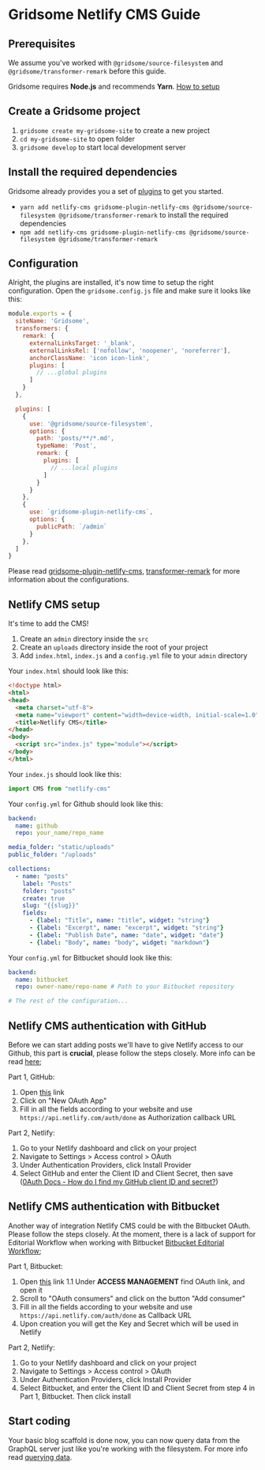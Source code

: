 # Gridsome Netlify CMS Guide

## Prerequisites

We assume you've worked with `@gridsome/source-filesystem` and `@gridsome/transformer-remark` before this guide.

Gridsome requires **Node.js** and recommends **Yarn**. [How to setup](https://gridsome.org/docs/prerequisites)

## Create a Gridsome project

1. `gridsome create my-gridsome-site` to create a new project
2. `cd my-gridsome-site` to open folder
3. `gridsome develop` to start local development server

## Install the required dependencies

Gridsome already provides you a set of [plugins](https://gridsome.org/plugins) to get you started.

- `yarn add netlify-cms gridsome-plugin-netlify-cms @gridsome/source-filesystem @gridsome/transformer-remark` to install the required dependencies
- `npm add netlify-cms gridsome-plugin-netlify-cms @gridsome/source-filesystem @gridsome/transformer-remark`

## Configuration

Alright, the plugins are installed, it's now time to setup the right configuration. Open the `gridsome.config.js` file and make sure it looks like this:

```js
module.exports = {
  siteName: 'Gridsome',
  transformers: {
    remark: {
      externalLinksTarget: '_blank',
      externalLinksRel: ['nofollow', 'noopener', 'noreferrer'],
      anchorClassName: 'icon icon-link',
      plugins: [
        // ...global plugins
      ]
    }
  },

  plugins: [
    {
      use: '@gridsome/source-filesystem',
      options: {
        path: 'posts/**/*.md',
        typeName: 'Post',
        remark: {
          plugins: [
            // ...local plugins
          ]
        }
      }
    },
    {
      use: `gridsome-plugin-netlify-cms`,
      options: {
        publicPath: `/admin`
      }
    },
  ]
}
```

Please read [gridsome-plugin-netlify-cms](https://gridsome.org/plugins/gridsome-plugin-netlify-cms), [transformer-remark](https://gridsome.org/plugins/@gridsome/transformer-remark) for more information about the configurations.

## Netlify CMS setup

It's time to add the CMS!

1. Create an `admin` directory inside the `src`
2. Create an `uploads` directory inside the root of your project
3. Add `index.html`, `index.js` and a `config.yml` file to your `admin` directory

Your `index.html` should look like this:

```html
<!doctype html>
<html>
<head>
  <meta charset="utf-8">
  <meta name="viewport" content="width=device-width, initial-scale=1.0">
  <title>Netlify CMS</title>
</head>
<body>
  <script src="index.js" type="module"></script>
</body>
</html>
```

Your `index.js` should look like this:

```js
import CMS from "netlify-cms"
```

Your `config.yml` for Github should look like this:

```yml
backend:
  name: github
  repo: your_name/repo_name

media_folder: "static/uploads"
public_folder: "/uploads"

collections:
  - name: "posts"
    label: "Posts"
    folder: "posts"
    create: true
    slug: "{{slug}}"
    fields:
      - {label: "Title", name: "title", widget: "string"}
      - {label: "Excerpt", name: "excerpt", widget: "string"}
      - {label: "Publish Date", name: "date", widget: "date"}
      - {label: "Body", name: "body", widget: "markdown"}
```

Your `config.yml` for Bitbucket should look like this:

```yml
backend:
  name: bitbucket
  repo: owner-name/repo-name # Path to your Bitbucket repository

# The rest of the configuration...
```

## Netlify CMS authentication with GitHub

Before we can start adding posts we'll have to give Netlify access to our Github, this part is **crucial**, please follow the steps closely. More info can be read [here](https://www.netlify.com/docs/authentication-providers/);

Part 1, GitHub:

1. Open [this](https://github.com/settings/developers) link
2. Click on "New OAuth App"
3. Fill in all the fields according to your website and use `https://api.netlify.com/auth/done` as Authorization callback URL

Part 2, Netlify:

1. Go to your Netlify dashboard and click on your project
2. Navigate to Settings > Access control > OAuth
3. Under Authentication Providers, click Install Provider
4. Select GitHub and enter the Client ID and Client Secret, then save ([0Auth Docs - How do I find my GitHub client ID and secret?](https://auth0.com/docs/connections/social/github#3-get-your-github-app-s-client-id-and-client-secret))

## Netlify CMS authentication with Bitbucket

Another way of integration Netlify CMS could be with the Bitbucket OAuth. Please follow the steps closely. At the moment, there is a lack of support for Editorial Workflow when working with Bitbucket [Bitbucket Editorial Workflow](https://www.netlifycms.org/docs/add-to-your-site/#editorial-workflow);

Part 1, Bitbucket:

1. Open [this](https://bitbucket.org/account/user) link
  1.1 Under **ACCESS MANAGEMENT** find OAuth link, and open it
2. Scroll to "OAuth consumers" and click on the button "Add consumer"
3. Fill in all the fields according to your website and use `https://api.netlify.com/auth/done` as Callback URL
4. Upon creation you will get the Key and Secret which will be used in Netlify

Part 2, Netlify:
1. Go to your Netlify dashboard and click on your project
2. Navigate to Settings > Access control > OAuth
3. Under Authentication Providers, click Install Provider
4. Select Bitbucket, and enter the Client ID and Client Secret from step 4 in Part 1, Bitbucket. Then click install


## Start coding

Your basic blog scaffold is done now, you can now query data from the GraphQL server just like you're working with the filesystem. For more info read [querying data](https://gridsome.org/docs/querying-data).
